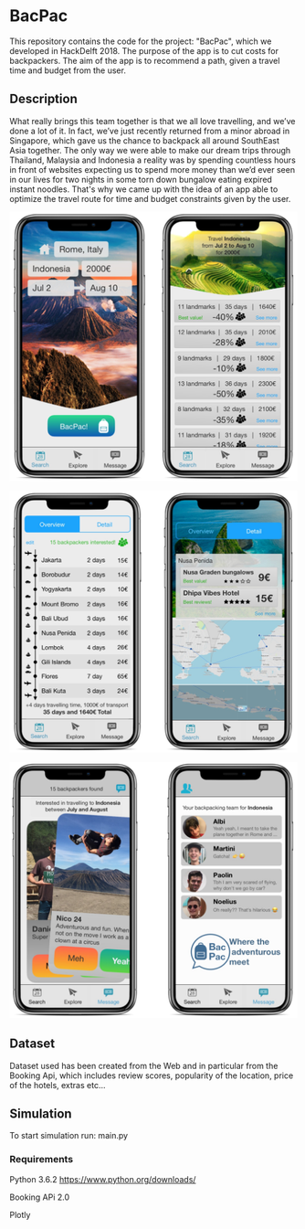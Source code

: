 # BacPac
This repository contains the code for the project: "BacPac", which we developed in HackDelft 2018. The purpose of the app is to cut costs for backpackers.
The aim of the app is to recommend a path, given a travel time and budget from the user.

## Description

What really brings this team together is that we all love travelling, and we’ve done a lot of it. In fact, we’ve just recently returned from a minor abroad in Singapore, which gave us the chance to backpack all around SouthEast Asia together.
The only way we were able to make our dream trips through Thailand, Malaysia and Indonesia a reality was by spending countless hours in front of websites expecting us to spend more money than we’d ever seen in our lives for two nights in some torn down bungalow eating expired instant noodles.
That's why we came up with the idea of an app able to optimize the travel route for time and budget constraints given by the user.

![Alt text](extra/c1a1dd36-b174-43fb-a886-d2ebaab1e232.jpg?raw=true "Bacpac interface")

![Alt text](extra/945182d2-a1cf-46de-a627-2d3a359885ac-1.jpg?raw=true "Bacpac pathfinder")

![Alt text](extra/aa654dcb-8a4b-4c36-950d-a3b5d657a1c4-1.jpg?raw=true "Bacpac messaging")
## Dataset
Dataset used has been created from the Web and in particular from the Booking Api, which includes review scores, popularity of the location, price of the hotels, extras etc...
## Simulation
To start simulation run: main.py

### Requirements

Python 3.6.2 https://www.python.org/downloads/

Booking APi 2.0

Plotly
